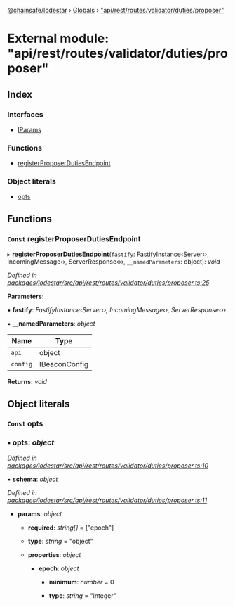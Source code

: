 [@chainsafe/lodestar](../README.md) › [Globals](../globals.md) › ["api/rest/routes/validator/duties/proposer"](_api_rest_routes_validator_duties_proposer_.md)

# External module: "api/rest/routes/validator/duties/proposer"

## Index

### Interfaces

* [IParams](../interfaces/_api_rest_routes_validator_duties_proposer_.iparams.md)

### Functions

* [registerProposerDutiesEndpoint](_api_rest_routes_validator_duties_proposer_.md#const-registerproposerdutiesendpoint)

### Object literals

* [opts](_api_rest_routes_validator_duties_proposer_.md#const-opts)

## Functions

### `Const` registerProposerDutiesEndpoint

▸ **registerProposerDutiesEndpoint**(`fastify`: FastifyInstance‹Server‹›, IncomingMessage‹›, ServerResponse‹››, `__namedParameters`: object): *void*

*Defined in [packages/lodestar/src/api/rest/routes/validator/duties/proposer.ts:25](https://github.com/ChainSafe/lodestar/blob/e142df2b7/packages/lodestar/src/api/rest/routes/validator/duties/proposer.ts#L25)*

**Parameters:**

▪ **fastify**: *FastifyInstance‹Server‹›, IncomingMessage‹›, ServerResponse‹››*

▪ **__namedParameters**: *object*

Name | Type |
------ | ------ |
`api` | object |
`config` | IBeaconConfig |

**Returns:** *void*

## Object literals

### `Const` opts

### ▪ **opts**: *object*

*Defined in [packages/lodestar/src/api/rest/routes/validator/duties/proposer.ts:10](https://github.com/ChainSafe/lodestar/blob/e142df2b7/packages/lodestar/src/api/rest/routes/validator/duties/proposer.ts#L10)*

▪ **schema**: *object*

*Defined in [packages/lodestar/src/api/rest/routes/validator/duties/proposer.ts:11](https://github.com/ChainSafe/lodestar/blob/e142df2b7/packages/lodestar/src/api/rest/routes/validator/duties/proposer.ts#L11)*

* **params**: *object*

  * **required**: *string[]* = ["epoch"]

  * **type**: *string* = "object"

  * **properties**: *object*

    * **epoch**: *object*

      * **minimum**: *number* = 0

      * **type**: *string* = "integer"
